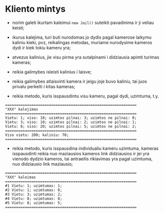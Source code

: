 # Kliento mintys

- norim galeti ikurtam kaleimui `new Jail()` suteikti pavadinima ir ji veliau keisti;

- ikurus kalejima, turi buti nurodomas jo dydis pagal kamerose laikymu kaliniu kieki, pvz, reikalingas metodas, muriame nurodysime kameros dydi ir kiek tokiu kameru yra;

- atvezus kalinius, jie visu pirma yra sutalpinami i didziausia apimti turimas kameras;

- reikia galimybes isleisti kalinius i laisve;

- reikia galimybes atlaisvinti kamera ir jeigu joje buvo kaliniu, tai juos privalu perkelti i kitas kameras;

- reikia metodo, kuris isspausdintu visu kameru, pagal dydi, uzimtuma, t.y.

```
============================================================
"XXX" kalejimas
============================================================
Vietu: 1; viso: 10; uzimtos pilnai: 3; uzimtos ne pilnai: 0;
Vietu: 3; viso: 10; uzimtos pilnai: 2; uzimtos ne pilnai: 1;
Vietu: 8; viso: 20; uzimtos pilnai: 5; uzimtos ne pilnai: 2;
============================================================
Viso vietu: 200; kaliniu: 70;
============================================================
```

- reikia metodo, kuris isspausdina individualiu kameru uzimtuma, kameras isspausdinti reikia nuo maziausios kameros link didziausios ir jei yra vienodo dydzio kameros, tai antraeilis rikiavimas yra pagal uzimtuma, nuo didziausio link maziausio;

```
============================================================
"XXX" kaleimas
============================================================
#1 Vietu: 1; uzimtumas: 1;
#2 Vietu: 1; uzimtumas: 0;
#3 Vietu: 3; uzimtumas: 2;
#4 Vietu: 8; uzimtumas: 8;
#5 Vietu: 8; uzimtumas: 5;
============================================================
```
